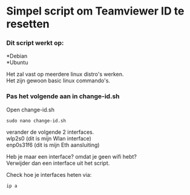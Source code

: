 # Simpel script om Teamviewer ID te resetten 

### Dit script werkt op:
*Debian  
*Ubuntu  

Het zal vast op meerdere linux distro's werken.  
Het zijn gewoon basic linux commando's.  

### Pas het volgende aan in change-id.sh

Open change-id.sh

```
sudo nano change-id.sh
```
verander de volgende 2 interfaces.  
wlp2s0 (dit is mijn Wlan interface)  
enp0s31f6 (dit is mijn Eth aansluiting)  

Heb je maar een interface? omdat je geen wifi hebt?  
Verwijder dan een interface uit het script.  

Check hoe je interfaces heten via:
```
ip a
```


